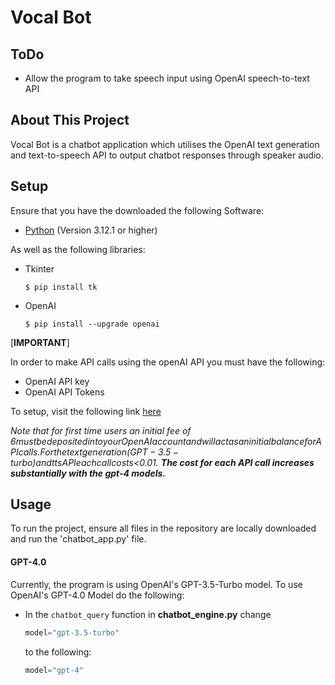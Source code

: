 # Vocal Bot

## ToDo
- Allow the program to take speech input using OpenAI speech-to-text API

## About This Project
Vocal Bot is a chatbot application which utilises the OpenAI text generation and text-to-speech API to output chatbot responses through speaker audio.

## Setup

Ensure that you have the downloaded the following Software:
- [Python](https://www.python.org/downloads/) (Version 3.12.1 or higher)

As well as the following libraries:
- Tkinter
  
  ```
  $ pip install tk
  ```
- OpenAI
  
  ```
  $ pip install --upgrade openai
  ```

[**IMPORTANT**]

In order to make API calls using the openAI API you must have the following:
  - OpenAI API key
  - OpenAI API Tokens

To setup, visit the following link [here](https://platform.openai.com/docs/quickstart?context=python)

*Note that for first time users an initial fee of $6 must be deposited into your OpenAI account and will act as an initial balance for API calls. For the text generation (GPT-3.5-turbo) and tts API
each call costs <$0.01.
**The cost for each API call increases substantially with the gpt-4 models.***

## Usage

To run the project, ensure all files in the repository are locally downloaded and run the 'chatbot_app.py' file.

#### GPT-4.0

Currently, the program is using OpenAI's GPT-3.5-Turbo model. To use OpenAI's GPT-4.0 Model do the following:

- In the `chatbot_query` function in **chatbot_engine.py** change
  
  ```python
  model="gpt-3.5-turbo"
  ```
  
  to the following:
  ```python
  model="gpt-4"
  ```
